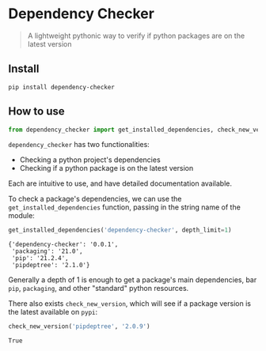 
# Dependency Checker
> A lightweight pythonic way to verify if python packages are on the latest version


## Install

`pip install dependency-checker`

## How to use

```python
from dependency_checker import get_installed_dependencies, check_new_version
```

`dependency_checker` has two functionalities:
- Checking a python project's dependencies
- Checking if a python package is on the latest version

Each are intuitive to use, and have detailed documentation available.

To check a package's dependencies, we can use the `get_installed_dependencies` function, passing in the string name of the module:

```python
get_installed_dependencies('dependency-checker', depth_limit=1)
```




    {'dependency-checker': '0.0.1',
     'packaging': '21.0',
     'pip': '21.2.4',
     'pipdeptree': '2.1.0'}



Generally a depth of 1 is enough to get a package's main dependencies, bar `pip`, `packaging`, and other "standard" python resources.

There also exists `check_new_version`, which will see if a package version is the latest available on `pypi`:

```python
check_new_version('pipdeptree', '2.0.9')
```




    True


